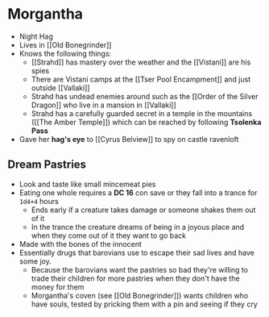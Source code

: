 # Morgantha
* Night Hag
* Lives in [[Old Bonegrinder]]
* Knows the following things:
  * [[Strahd]] has mastery over the weather and the [[Vistani]] are his spies
  * There are Vistani camps at the [[Tser Pool Encampment]] and just outside [[Vallaki]]
  * Strahd has undead enemies around such as the [[Order of the Silver Dragon]] who live in a mansion in [[Vallaki]]
  * Strahd has a carefully guarded secret in a temple in the mountains ([[The Amber Temple]]) which can be reached by following **Tsolenka Pass**
* Gave her **hag's eye** to [[Cyrus Belview]] to spy on castle ravenloft

## Dream Pastries
* Look and taste like small mincemeat pies
* Eating one whole requires a **DC 16** con save or they fall into a trance for `1d4+4` hours
  * Ends early if a creature takes damage or someone shakes them out of it
  * In the trance the creature dreams of being in a joyous place and when they come out of it they want to go back
* Made with the bones of the innocent
* Essentially drugs that barovians use to escape their sad lives and have some joy.
  * Because the barovians want the pastries so bad they're willing to trade their children for more pastries when they don't have the money for them
  * Morgantha's coven (see [[Old Bonegrinder]]) wants children who have souls, tested by pricking them with a pin and seeing if they cry